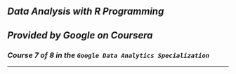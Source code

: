 ## ***Data Analysis with R Programming***
***Provided by Google on Coursera***     
------------------------
### *Course 7 of 8 in the `Google Data Analytics Specialization`*
------------------------------

